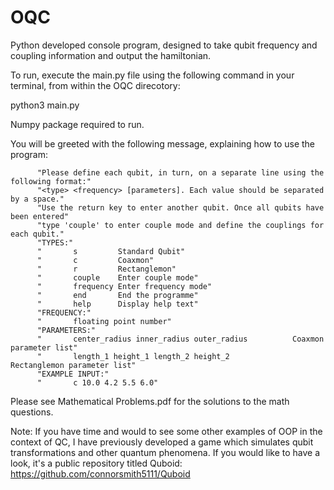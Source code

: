# OQC
Python developed console program, designed to take qubit frequency and coupling information and output the hamiltonian.

To run, execute the main.py file using the following command in your terminal, from within the OQC direcotory:

python3 main.py

Numpy package required to run.

You will be greeted with the following message, explaining how to use the program:

          "Please define each qubit, in turn, on a separate line using the following format:"
          "<type> <frequency> [parameters]. Each value should be separated by a space."
          "Use the return key to enter another qubit. Once all qubits have been entered"
          "type 'couple' to enter couple mode and define the couplings for each qubit."
          "TYPES:"
          "       s         Standard Qubit"
          "       c         Coaxmon"
          "       r         Rectanglemon"
          "       couple    Enter couple mode"
          "       frequency Enter frequency mode"
          "       end       End the programme"
          "       help      Display help text"
          "FREQUENCY:"
          "       floating point number"
          "PARAMETERS:"
          "       center_radius inner_radius outer_radius          Coaxmon parameter list"
          "       length_1 height_1 length_2 height_2              Rectanglemon parameter list"
          "EXAMPLE INPUT:"
          "       c 10.0 4.2 5.5 6.0"

Please see Mathematical Problems.pdf for the solutions to the math questions. 

Note: If you have time and would to see some other examples of OOP in the context of QC, I have previously developed a game
which simulates qubit transformations and other quantum phenomena. If you would like to have a look, it's a public repository
titled Quboid:
https://github.com/connorsmith5111/Quboid
